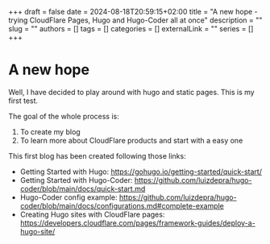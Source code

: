 +++ 
draft = false
date = 2024-08-18T20:59:15+02:00
title = "A new hope - trying CloudFlare Pages, Hugo and Hugo-Coder all at once"
description = ""
slug = ""
authors = []
tags = []
categories = []
externalLink = ""
series = []
+++
# A new hope
Well, I have decided to play around with hugo and static pages. This is my first test. 

The goal of the whole process is:
1. To create my blog
2. To learn more about CloudFlare products and start with a easy one

This first blog has been created following those links: 
* Getting Started with Hugo: https://gohugo.io/getting-started/quick-start/
* Getting Started with Hugo-Coder: https://github.com/luizdepra/hugo-coder/blob/main/docs/quick-start.md
* Hugo-Coder config example: https://github.com/luizdepra/hugo-coder/blob/main/docs/configurations.md#complete-example
* Creating Hugo sites with CloudFlare pages: https://developers.cloudflare.com/pages/framework-guides/deploy-a-hugo-site/
